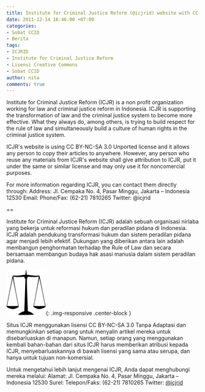 ```yaml
---
title: Institute for Criminal Justice Reform (@icjrid) website with CC license
date: 2011-12-14 16:46:00 +07:00
categories:
- Sobat CCID
- Berita
tags:
- ICJRID
- Institute for Criminal Justice Reform
- Lisensi Creative Commons
- Sobat CCID
author: nita
comments: true
---
```


Institute for Criminal Justice Reform (ICJR) is a non profit organization working for law and criminal justice reform in Indonesia. ICJR is supporting the transformation of law and the criminal justice system to become more effective. What they always do, among others, is trying to build respect for the rule of law and simultaneously build a culture of human rights in the criminal justice system.

ICJR's website is using CC BY-NC-SA 3.0 Unported license and it allows any person to copy their articles to anywhere. However, any person who reuse any materials from ICJR's website shall give attribution to ICJR, put it under the same or similar license and may only use it for noncomercial purposes.

For more information regarding ICJR, you can contact them directly through:
Address: Jl. Cempaka No. 4,  Pasar Minggu, Jakarta – Indonesia 12530
Email: 
Phone/Fax: (62-21) 7810265
Twitter: @icjrid

==

Institute for Criminal Justice Reform (ICJR) adalah sebuah organisasi nirlaba yang bekerja untuk reformasi hukum dan peradilan pidana di Indonesia. ICJR adalah pendukung transformasi hukum dan sistem peradilan pidana agar menjadi lebih efektif. Dukungan yang diberikan antara lain adalah membangun penghormatan terhadap the Rule of Law dan secara bersamaan membangun budaya hak asasi manusia dalam sistem peradilan pidana.

![103px-US_Department_of_Justice_Scales_Of_Justice.svg.png](/uploads/103px-US_Department_of_Justice_Scales_Of_Justice.svg.png){: .img-responsive .center-block }

Situs ICJR menggunakan lisensi CC BY-NC-SA 3.0 Tanpa Adaptasi dan memungkinkan setiap orang untuk menyalin artikel mereka untuk disebarluaskan di manapun. Namun, setiap orang yang menggunakan kembali bahan-bahan dari situs ICJR harus memberikan atribusi kepada ICJR, menyebarluaskannya di bawah lisensi yang sama atau serupa, dan hanya untuk tujuan non-komersial.

Untuk mengetahui lebih lanjut mengenai ICJR, Anda dapat menghubungi mereka melalui:
Alamat: Jl. Cempaka No. 4,  Pasar Minggu, Jakarta – Indonesia 12530
Surel: 
Telepon/Faks: (62-21) 7810265
Twitter: [@icjrid](http://twitter.com/#!/icjrid)
